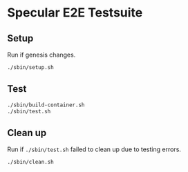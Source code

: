 # Specular E2E Testsuite

## Setup

Run if genesis changes.

```sh
./sbin/setup.sh
```

## Test

```sh
./sbin/build-container.sh
./sbin/test.sh
```

## Clean up

Run if `./sbin/test.sh` failed to clean up due to testing errors.

```sh
./sbin/clean.sh
```
